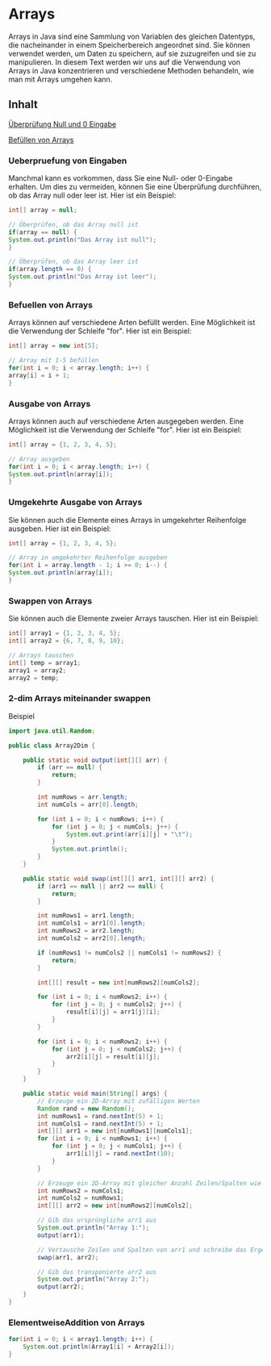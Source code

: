 # Arrays

Arrays in Java sind eine Sammlung von Variablen des gleichen Datentyps,
die nacheinander in einem Speicherbereich angeordnet sind. Sie können verwendet
werden, um Daten zu speichern, auf sie zuzugreifen und sie zu manipulieren.
In diesem Text werden wir uns auf die Verwendung von Arrays in Java konzentrieren
und verschiedene Methoden behandeln, wie man mit Arrays umgehen kann.

## Inhalt

[Überprüfung Null und 0 Eingabe](#ueberpruefung-von-eingaben)

[Befüllen von Arrays](#befuellen-von-arrays)

[](#ausgabe-von-arrays)


### Ueberpruefung von Eingaben

Manchmal kann es vorkommen, dass Sie eine Null- oder 0-Eingabe erhalten.
Um dies zu vermeiden, können Sie eine Überprüfung durchführen, ob das Array null
oder leer ist. Hier ist ein Beispiel:

```java
int[] array = null;

// Überprüfen, ob das Array null ist
if(array == null) {
System.out.println("Das Array ist null");
}

// Überprüfen, ob das Array leer ist
if(array.length == 0) {
System.out.println("Das Array ist leer");
}
```

### Befuellen von Arrays

Arrays können auf verschiedene Arten befüllt werden.
Eine Möglichkeit ist die Verwendung der Schleife "for". Hier ist ein Beispiel:

```java
int[] array = new int[5];

// Array mit 1-5 befüllen
for(int i = 0; i < array.length; i++) {
array[i] = i + 1;
}
```

### Ausgabe von Arrays

Arrays können auch auf verschiedene Arten ausgegeben werden.
Eine Möglichkeit ist die Verwendung der Schleife "for". Hier ist ein Beispiel:

```java
int[] array = {1, 2, 3, 4, 5};

// Array ausgeben
for(int i = 0; i < array.length; i++) {
System.out.println(array[i]);
}
```

### Umgekehrte Ausgabe von Arrays

Sie können auch die Elemente eines Arrays in umgekehrter Reihenfolge ausgeben.
Hier ist ein Beispiel:

```java
int[] array = {1, 2, 3, 4, 5};

// Array in umgekehrter Reihenfolge ausgeben
for(int i = array.length - 1; i >= 0; i--) {
System.out.println(array[i]);
}
```

### Swappen von Arrays

Sie können auch die Elemente zweier Arrays tauschen. Hier ist ein Beispiel:

```java
int[] array1 = {1, 2, 3, 4, 5};
int[] array2 = {6, 7, 8, 9, 10};

// Arrays tauschen
int[] temp = array1;
array1 = array2;
array2 = temp;
````

### 2-dim Arrays miteinander swappen

Beispiel 

```java
import java.util.Random;

public class Array2Dim {

    public static void output(int[][] arr) {
        if (arr == null) {
            return;
        }

        int numRows = arr.length;
        int numCols = arr[0].length;

        for (int i = 0; i < numRows; i++) {
            for (int j = 0; j < numCols; j++) {
                System.out.print(arr[i][j] + "\t");
            }
            System.out.println();
        }
    }

    public static void swap(int[][] arr1, int[][] arr2) {
        if (arr1 == null || arr2 == null) {
            return;
        }

        int numRows1 = arr1.length;
        int numCols1 = arr1[0].length;
        int numRows2 = arr2.length;
        int numCols2 = arr2[0].length;

        if (numRows1 != numCols2 || numCols1 != numRows2) {
            return;
        }

        int[][] result = new int[numRows2][numCols2];

        for (int i = 0; i < numRows2; i++) {
            for (int j = 0; j < numCols2; j++) {
                result[i][j] = arr1[j][i];
            }
        }

        for (int i = 0; i < numRows2; i++) {
            for (int j = 0; j < numCols2; j++) {
                arr2[i][j] = result[i][j];
            }
        }
    }

    public static void main(String[] args) {
        // Erzeuge ein 2D-Array mit zufälligen Werten
        Random rand = new Random();
        int numRows1 = rand.nextInt(5) + 1;
        int numCols1 = rand.nextInt(5) + 1;
        int[][] arr1 = new int[numRows1][numCols1];
        for (int i = 0; i < numRows1; i++) {
            for (int j = 0; j < numCols1; j++) {
                arr1[i][j] = rand.nextInt(10);
            }
        }

        // Erzeuge ein 2D-Array mit gleicher Anzahl Zeilen/Spalten wie arr1
        int numRows2 = numCols1;
        int numCols2 = numRows1;
        int[][] arr2 = new int[numRows2][numCols2];

        // Gib das ursprüngliche arr1 aus
        System.out.println("Array 1:");
        output(arr1);

        // Vertausche Zeilen und Spalten von arr1 und schreibe das Ergebnis in arr2
        swap(arr1, arr2);

        // Gib das transponierte arr2 aus
        System.out.println("Array 2:");
        output(arr2);
    }
}
```

### ElementweiseAddition von Arrays

```java
for(int i = 0; i < array1.length; i++) {
	System.out.println(Array1[i] + Array2[i]);
}
```